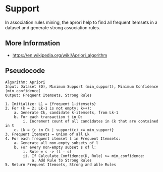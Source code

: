 # Support

In association rules mining, the aprori help to find all frequent 
itemsets in a dataset and generate strong association rules.

## More Information

- https://en.wikipedia.org/wiki/Apriori_algorithm

## Pseudocode

```text
Algorithm: Apriori
Input: Dataset (D), Minimum Support (min_support), Minimum Confidence (min_confidence)
Output: Frequent Itemsets, Strong Rules

1. Initialize: L1 = {frequent 1-itemsets}
2. For (k = 2; Lk-1 is not empty; k++):
    a. Generate Ck, candidate k-itemsets, from Lk-1
    b. For each transaction t in D:
        i. Increment count of all candidates in Ck that are contained in t
    c. Lk = {c in Ck | support(c) >= min_support}
3. Frequent Itemsets = Union of all Lk
4. For each frequent itemset l in Frequent Itemsets:
    a. Generate all non-empty subsets of l
    b. For every non-empty subset s of l:
        i. Rule = s -> (l - s)
        ii. If Calculate_Confidence(D, Rule) >= min_confidence:
            a. Add Rule to Strong Rules
5. Return Frequent Itemsets, Strong and able Rules
```